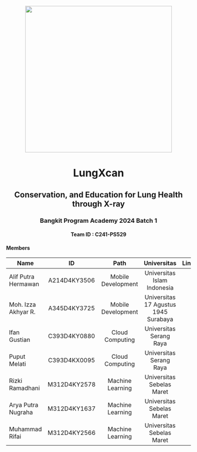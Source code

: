 <p align="center">
  <img align="center" width="400" src="/profile/img/landscape-01-01_small.png" />
</p>
<h1 align="center">LungXcan</h1>
<h2 align="center">Conservation, and Education for Lung Health through X-ray</h2>

<h3 align="center">Bangkit Program Academy 2024 Batch 1</h3>
<h4 align="center">Team ID		: C241-PS529</h4>

#### Members
| Name                  | ID            | Path               |  Universitas                        |  LinkedIN                           |
| --------------------- |:-------------:|:------------------:|:-----------------------------------:|:-----------------------------------:|
| Alif Putra Hermawan   | A214D4KY3506  | Mobile Development | Universitas Islam Indonesia         |                                     |
| Moh. Izza Akhyar R.   | A345D4KY3725  | Mobile Development | Universitas 17 Agustus 1945 Surabaya|                                     |
| Ifan Gustian          | C393D4KY0880  | Cloud Computing    | Universitas Serang Raya             |                                     |
| Puput Melati          | C393D4KX0095  | Cloud Computing    | Universitas Serang Raya             |                                     |
| Rizki Ramadhani       | M312D4KY2578  | Machine Learning   | Universitas Sebelas Maret           |                                     |
| Arya Putra Nugraha    | M312D4KY1637  | Machine Learning   | Universitas Sebelas Maret           |                                     |
| Muhammad Rifai        | M312D4KY2566  | Machine Learning   | Universitas Sebelas Maret           |                                     |
